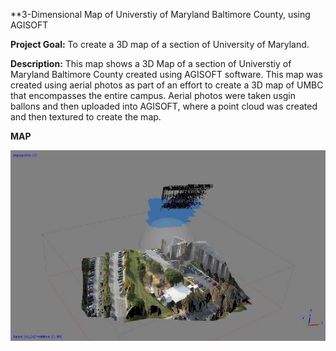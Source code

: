 **3-Dimensional Map of Universtiy of Maryland Baltimore County, using AGISOFT

**Project Goal:** To create a 3D map of a section of University of Maryland.

**Description:** This map shows a 3D Map of a section of Universtiy of Maryland Baltimore County created using AGISOFT software. This map was created using aerial photos as part of an effort to create a 3D map of UMBC that encompasses the entire campus. Aerial photos were taken usgin ballons and then uploaded into AGISOFT, where a point cloud was created and then textured to create the map.

**MAP**

![AGISOFT 3D Map](https://github.com/lexiejferry/lexiejferry.github.io/blob/master/3D_Map_AGISOFT/Capture2.JPG "AGISOFT 3D map")
